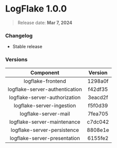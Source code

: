 LogFlake 1.0.0
==============

> Release date: **Mar 7, 2024**

### Changelog
- Stable release

### Versions
| Component | Version |
|:---:|:---:|
| logflake-frontend | 1298a0f |
| logflake-server-authentication | f42df35 |
| logflake-server-authorization | 3eacd2f |
| logflake-server-ingestion | f5f0d39 |
| logflake-server-mail | 7fea705 |
| logflake-server-maintenance | c7dc042 |
| logflake-server-persistence | 8808e1e |
| logflake-server-presentation | 6155fe2 |

